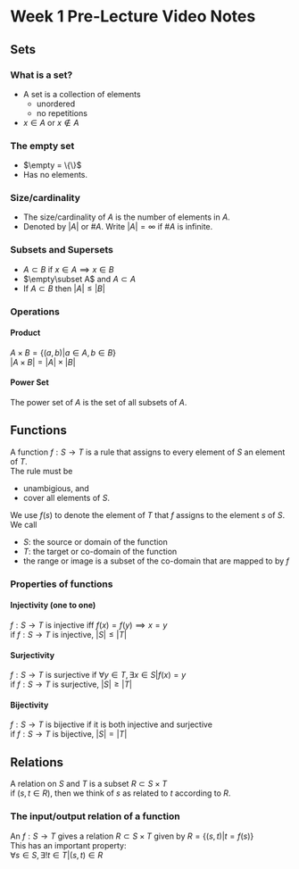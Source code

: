 # Week 1 Pre-Lecture Video Notes
## Sets
### What is a set?
- A set is a collection of elements
    - unordered
    - no repetitions
- $x\in A$ or $x\notin A$
### The empty set
- $\empty = \{\}$
- Has no elements.
### Size/cardinality
- The size/cardinality of $A$ is the number of elements in $A$.
- Denoted by $|A|$ or #$A$. Write $|A|=\infty$ if #$A$ is infinite.
### Subsets and Supersets
- $A\subset B$ if $x\in A \implies x\in B$
- $\empty\subset A$ and $A\subset A$
- If $A\subset B$ then $|A|\le|B|$
### Operations
#### Product
$A\times B=\{(a,b)|a\in A, b\in B\}$\
$|A\times B|=|A|\times|B|$
#### Power Set
The power set of $A$ is the set of all subsets of $A$.
## Functions
A function $f:S\to T$ is a rule that assigns to every element of $S$ an element of $T$.\
The rule must be
- unambigious, and
- cover all elements of $S$.

We use $f(s)$ to denote the element of $T$ that $f$ assigns to the element $s$ of $S$.\
We call
- $S$: the source or domain of the function
- $T$: the target or co-domain of the function
- the range or image is a subset of the co-domain that are mapped to by $f$
### Properties of functions
#### Injectivity (one to one)
$f: S\to T$ is injective iff $f(x)=f(y)\implies x=y$\
if $f:S\to T$ is injective, $|S|\le|T|$
#### Surjectivity
$f: S\to T$ is surjective if $\forall y\in T, \exists x\in S|f(x)=y$\
if $f:S\to T$ is surjective, $|S|\ge|T|$
#### Bijectivity
$f: S\to T$ is bijective if it is both injective and surjective\
if $f:S\to T$ is bijective, $|S|=|T|$
## Relations
A relation on $S$ and $T$ is a subset $R\subset S\times T$\
if $(s,t\in R)$, then we think of $s$ as related to $t$ according to $R$.
###  The input/output relation of a function
An $f:S\to T$ gives a relation $R\subset S\times T$ given by $R=\{(s,t)|t=f(s)\}$\
This has an important property:\
$\forall s\in S, \exists!t\in T|(s,t)\in R$